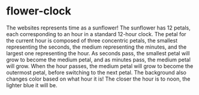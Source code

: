 # flower-clock
The websites represents time as a sunflower! The sunflower has 12 petals, each corresponding to an hour in a standard 12-hour clock. 
The petal for the current hour is composed of three concentric petals, the smallest representing the seconds, the medium representing the minutes,
and the largest one representing the hour. As seconds pass, the smallest petal will grow to become the medium petal, and as minutes pass,
the medium petal will grow. When the hour passes, the medium petal will grow to become the outermost petal, before switching to the next petal.
The background also changes color based on what hour it is! The closer the hour is to noon, the lighter blue it will be.
